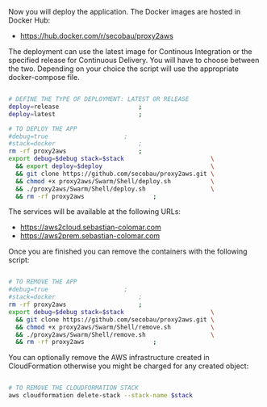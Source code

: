 Now you will deploy the application. The Docker images are hosted in Docker Hub:
* https://hub.docker.com/r/secobau/proxy2aws

The deployment can use the latest image for Continous Integration or the specified release for Continuous Delivery. You will have to choose between the two. Depending on your choice the script will use the appropriate docker-compose file.

```BASH

# DEFINE THE TYPE OF DEPLOYMENT: LATEST OR RELEASE
deploy=release 						;
deploy=latest 						;

# TO DEPLOY THE APP
#debug=true						;
#stack=docker						;
rm -rf proxy2aws 					;
export debug=$debug stack=$stack                        \
  && export deploy=$deploy                              \
  && git clone https://github.com/secobau/proxy2aws.git \
  && chmod +x proxy2aws/Swarm/Shell/deploy.sh           \
  && ./proxy2aws/Swarm/Shell/deploy.sh                  \
  && rm -rf proxy2aws 					;


```

The services will be available at the following URLs:
* https://aws2cloud.sebastian-colomar.com
* https://aws2prem.sebastian-colomar.com

Once you are finished you can remove the containers with the following script:

```BASH

# TO REMOVE THE APP
#debug=true						;
#stack=docker						;
rm -rf proxy2aws 					;
export debug=$debug stack=$stack                        \
  && git clone https://github.com/secobau/proxy2aws.git \
  && chmod +x proxy2aws/Swarm/Shell/remove.sh           \
  && ./proxy2aws/Swarm/Shell/remove.sh                  \
  && rm -rf proxy2aws 					;


```

You can optionally remove the AWS infrastructure created in CloudFormation otherwise you might be charged for any created object:

```BASH

# TO REMOVE THE CLOUDFORMATION STACK
aws cloudformation delete-stack --stack-name $stack 


```


